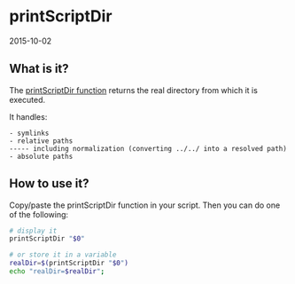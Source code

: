 printScriptDir
==================
2015-10-02



What is it?
-----------------

The [printScriptDir function]( https://github.com/lingtalfi/printScriptDir/blob/master/printScriptDir.sh ) returns the real directory from which it is executed.

It handles:

	- symlinks
	- relative paths 
	----- including normalization (converting ../../ into a resolved path)
	- absolute paths


How to use it?
-----------

Copy/paste the printScriptDir function in your script.
Then you can do one of the following:

```bash
# display it
printScriptDir "$0"
```

```bash
# or store it in a variable
realDir=$(printScriptDir "$0")
echo "realDir=$realDir";
```


